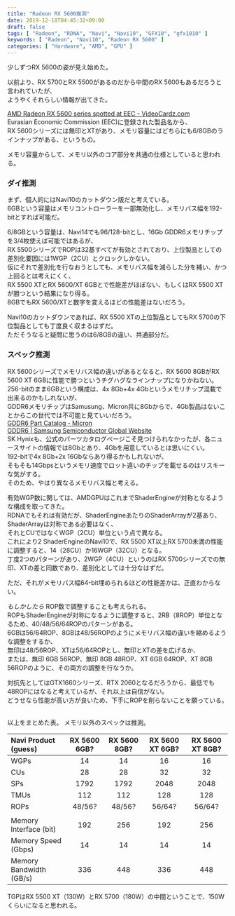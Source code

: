 ```yaml
---
title: "Radeon RX 5600推測"
date: 2019-12-18T04:45:32+09:00
draft: false
tags: [ "Radeon", "RDNA", "Navi", "Navi10", "GFX10", "gfx1010" ]
keywords: [ "Radeon", "Navi10", "Radeon RX 5600" ]
categories: [ "Hardware", "AMD", "GPU" ]
---
```


少しずつRX 5600の姿が見え始めた。  

以前より、RX 5700とRX 5500があるのだから中間のRX 5600もあるだろうと言われていたが、  
ようやくそれらしい情報が出てきた。  

[AMD Radeon RX 5600 series spotted at EEC - VideoCardz.com](https://videocardz.com/newz/amd-radeon-rx-5600-series-spotted-at-eec)  
Eurasian Economic Commission (EEC)に登録された製品名から、  
RX 5600シリーズには無印とXTがあり、メモリ容量にはどちらにも6/8GBのラインナップがある、というもの。  

メモリ容量からして、メモリ以外のコア部分を共通の仕様としていると思われる。  

### ダイ推測
まず、個人的にはNavi10のカットダウン版だと考えている。  
6GBという容量はメモリコントローラーを一部無効化し、メモリバス幅を192-bitとすれば可能だ。  

6/8GBという容量は、Navi14でも96/128-bitとし、16Gb GDDR6メモリチップを3/4枚使えば可能ではあるが、  
RX 5500シリーズでROPは32基すべてが有効とされており、上位製品としての差別化要因には1WGP（2CU）とクロックしかない。  
仮にそれで差別化を行なおうとしても、メモリバス幅を減らした分を補い、かつ上回るとは考えにくく、  
RX 5500 XTとRX 5600/XT 6GBとで性能差がほぼない、もしくはRX 5500 XTが勝つという結果になり得る。  
8GBでもRX 5600/XTと数字を変えるほどの性能差はないだろう。  

Navi10のカットダウンであれば、RX 5500 XTの上位製品としてもRX 5700の下位製品としても丁度良く収まるはずだ。  
ただそうなると疑問に思うのは6/8GBの違い、共通部分だ。  

### スペック推測

RX 5600シリーズでメモリバス幅の違いがあるとなると、RX 5600 8GBがRX 5600 XT 6GBに性能で勝つというチグハグなラインナップになりかねない。  
256-bitのまま6GBという構成は、4x 8Gb+4x 4Gbというメモリチップ混載で出来るのかもしれないが、  
GDDR6メモリチップはSamusung、Micron共に8Gbからで、4Gb製品はないことからこの世代では不可能と見ていいだろう。  
[GDDR6 Part Catalog - Micron](https://www.micron.com/products/graphics-memory/gddr6/part-catalog)  
[GDDR6 | Samsung Semiconductor Global Website](https://www.samsung.com/semiconductor/dram/gddr6/)  
SK Hynixも、公式のパーツカタログページこそ見つけられなかったが、各ニュースサイトの情報では8Gbとあり、4Gbを用意しているとは思いにくい。  
192-bitで4x 8Gb+2x 16Gbならあり得るかもしれないが、  
そもそも14Gbpsというメモリ速度でロット違いのチップを載せるのはリスキーな気がする。  
そのため、やはり異なるメモリバス幅と考える。  

有効WGP数に関しては、AMDGPUはこれまでShaderEngineが対称となるような構成を取ってきた。  
RDNAでもそれは有効だが、ShaderEngineあたりのShaderArrayが2基あり、ShaderArrayは対称である必要はなく、  
それとCUではなくWGP（2CU）単位という点で異なる。  
これにより2 ShaderEngineのNavi10で、RX 5500 XT以上RX 5700未満の性能に調整すると、14（28CU）か16WGP（32CU）となる。  
丁度2つのパターンがあり、2WGP（4CU）というのはRX 5700シリーズでの無印、XTの差と同数であり、差別化としては十分なはずだ。  

ただ、それがメモリバス幅64-bit埋められるほどの性能差かは、正直わからない。  

*もしかしたら* ROP数で調整することも考えられる。  
ROPもShaderEngineが対称になるように調整すると、2RB（8ROP）単位となるため、40/48/56/64ROPのパターンがある。  
6GBは56/64ROP、8GBは48/56ROPのようにメモリバス幅の違いを縮めるような調整をするか、  
無印は48/56ROP、XTは56/64ROPとし、無印とXTの差を広げるか、  
または、無印 6GB 56ROP、無印 8GB 48ROP、XT 6GB 64ROP、XT 8GB 56ROPのように、その両方の調整を行なうか。  

対抗先としてはGTX1660シリーズ、RTX 2060となるだろうから、最低でも48ROPにはなると考えているが、それ以上は自信がない。  
どうせなら性能が高い方が良いため、下手にROPを削らないことを願っている。  

<br>
以上をまとめた表。  
メモリ以外のスペックは推測。  

| Navi Product (guess) | RX 5600 6GB? | RX 5600 8GB? | RX 5600 XT 6GB? | RX 5600 XT 8GB? |
| :--- | :---: | :---: | :---: | :---: |
| WGPs | 14 | 14 | 16 | 16 |
| CUs | 28 | 28 | 32 | 32 |
| SPs | 1792 | 1792 | 2048 | 2048 |
| TMUs | 112 | 112 | 128 | 128 |
| ROPs | 48/56? | 48/56? | 56/64? | 56/64? |
||
| Memory Interface (bit) | 192 | 256 | 192 | 256 |
| Memory Speed (Gbps) | 14 | 14 | 14 | 14 |
| Memory Bandwidth (GB/s) | 336 | 448 | 336 | 448 |

TGPはRX 5500 XT（130W）とRX 5700（180W）の中間ということで、150Wくらいになると思われる。  

